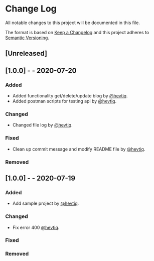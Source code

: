 # Change Log

All notable changes to this project will be documented in this file.

The format is based on [Keep a Changelog](http://keepachangelog.com/)
and this project adheres to [Semantic Versioning](http://semver.org/).

## [Unreleased]

## [1.0.0] - - 2020-07-20

### Added

- Added functionality get/delete/update blog by [@hevtiq](https://github.com/hevtiq).
- Added postman scripts for testing api by [@hevtiq](https://github.com/hevtiq).

### Changed

- Changed file log by [@hevtiq](https://github.com/hevtiq).

### Fixed

- Clean up commit message and modify README file by [@hevtiq](https://github.com/hevtiq).

### Removed

## [1.0.0] - - 2020-07-19

### Added

- Add sample project by [@hevtiq](https://github.com/hevtiq).

### Changed

- Fix error 400 [@hevtiq](https://github.com/hevtiq).

### Fixed

### Removed
